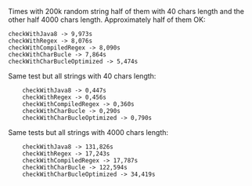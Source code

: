 Times with 200k random string half of them with 40 chars length and the other half 4000 chars length. Approximately half of them OK:

	checkWithJava8 -> 9,973s
	checkWithRegex -> 8,076s
	checkWithCompiledRegex -> 8,090s
	checkWithCharBucle -> 7,864s
	checkWithCharBucleOptimized -> 5,474s

Same test but all strings with 40 chars length:

        checkWithJava8 -> 0,447s
        checkWithRegex -> 0,456s
        checkWithCompiledRegex -> 0,360s
        checkWithCharBucle -> 0,290s
        checkWithCharBucleOptimized -> 0,790s

Same tests but all strings with 4000 chars length:

        checkWithJava8 -> 131,826s
        checkWithRegex -> 17,243s
        checkWithCompiledRegex -> 17,787s
        checkWithCharBucle -> 122,594s
        checkWithCharBucleOptimized -> 34,419s
